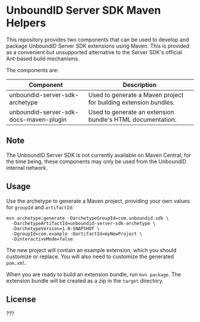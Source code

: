 # UnboundID Server SDK Maven Helpers

This repository provides two components that can be used to develop and package 
UnboundID Server SDK extensions using Maven. This is provided as a convenient
but unsupported alternative to the Server SDK's official Ant-based build 
mechanisms.

The components are:

| Component | Description |
| --- | --- |
| unboundid-server-sdk-archetype | Used to generate a Maven project for building extension bundles. |
| unboundid-server-sdk-docs-maven-plugin | Used to generate an extension bundle's HTML documentation. |

## Note

The UnboundID Server SDK is not currently available on Maven Central; for the 
time being, these components may only be used from the UnboundID internal 
network.

## Usage

Use the archetype to generate a Maven project, providing your own values for 
`groupId` and `artifactId`:

```
mvn archetype:generate -DarchetypeGroupId=com.unboundid.sdk \
  -DarchetypeArtifactId=unboundid-server-sdk-archetype \
  -DarchetypeVersion=1.0-SNAPSHOT \
  -DgroupId=com.example -DartifactId=myNewProject \
  -DinteractiveMode=false
```

The new project will contain an example extension, which you should customize 
or replace. You will also need to customize the generated `pom.xml`.

When you are ready to build an extension bundle, run `mvn package`. 
The extension bundle will be created as a zip in the `target` directory.

## License

???